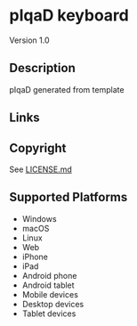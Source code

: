 pIqaD keyboard
==============

Version 1.0

Description
-----------
pIqaD generated from template

Links
-----

Copyright
---------
See [LICENSE.md](LICENSE.md)

Supported Platforms
-------------------
 * Windows
 * macOS
 * Linux
 * Web
 * iPhone
 * iPad
 * Android phone
 * Android tablet
 * Mobile devices
 * Desktop devices
 * Tablet devices

